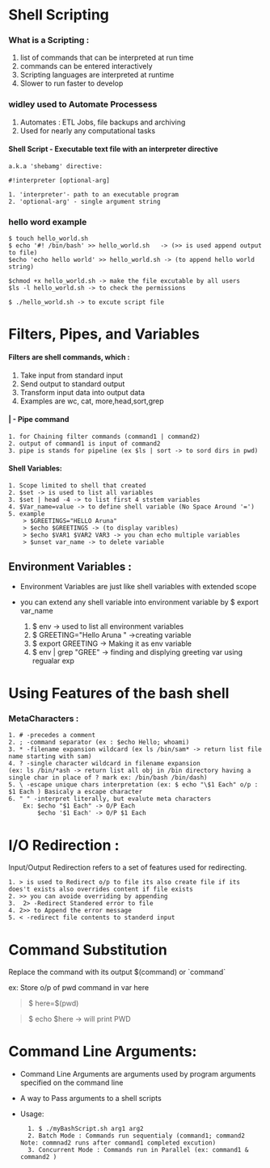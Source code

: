 # Shell Scripting
### What is  a Scripting :
1. list of commands that can be interpreted at run time
2. commands can be entered interactively
3. Scripting languages are interpreted at runtime
4. Slower to run faster to develop

### widley used to Automate Processess
1. Automates : ETL Jobs, file backups and archiving
2. Used for nearly any computational tasks


#### Shell Script - Executable text file with an interpreter directive 
    a.k.a 'shebamg' directive:

    #!interpreter [optional-arg]

    1. 'interpreter'- path to an executable program
    2. 'optional-arg' - single argument string

### hello word example

    $ touch hello_world.sh
    $ echo '#! /bin/bash' >> hello_world.sh   -> (>> is used append output to file)  
    $echo 'echo hello world' >> hello_world.sh -> (to append hello world string)  

    $chmod +x hello_world.sh -> make the file excutable by all users
    $ls -l hello_world.sh -> to check the permissions

    $ ./hello_world.sh -> to excute script file

# Filters, Pipes, and Variables

#### Filters are shell commands, which :
1. Take input from standard input
2. Send output to standard output
3. Transform input data into output data
4. Examples are wc, cat, more,head,sort,grep

#### |  -  Pipe command
    1. for Chaining filter commands (command1 | command2)
    2. output of command1 is input of command2
    3. pipe is stands for pipeline (ex $ls | sort -> to sord dirs in pwd)
    
#### Shell Variables:
    1. Scope limited to shell that created
    2. $set -> is used to list all variables
    3. $set | head -4 -> to list first 4 ststem variables
    4. $Var_name=value -> to define shell variable (No Space Around '=')
    5. example
        > $GREETINGS="HELLO Aruna"
        > $echo $GREETINGS -> (to display varibles)
        > $echo $VAR1 $VAR2 VAR3 -> you chan echo multiple variables
        > $unset var_name -> to delete variable

## Environment Variables :
* Environment Variables are just like shell variables with extended scope 
* you can extend any shell variable into environment variable  by $ export var_name

    1. $ env -> used to list all environment variables  
    2. $ GREETING="Hello Aruna " ->creating variable     
    3. $ export GREETING -> Making it as env variable  
    4. $ env | grep "GREE" -> finding and displying greeting var using regualar exp

# Using Features of the bash shell

### MetaCharacters :
    1. # -precedes a comment
    2. ; -command separator (ex : $echo Hello; whoami)
    3. * -filename expansion wildcard (ex ls /bin/sam* -> return list file name starting with sam)
    4. ? -single character wildcard in filename expansion 
    (ex: ls /bin/*ash -> return list all obj in /bin directory having a single char in place of ? mark ex: /bin/bash /bin/dash)
    5. \ -escape unique chars interpretation (ex: $ echo "\$1 Each" o/p : $1 Each ) Basicaly a escape character
    6. " " -interpret literally, but evalute meta characters
        Ex: $echo "$1 Each" -> O/P Each
            $echo '$1 Each' -> O/P $1 Each
    
# I/O Redirection :
Input/Output Redirection refers to a set of features used for redirecting.

    1. > is used to Redirect o/p to file its also create file if its does't exists also overrides content if file exists
    2. >> you can avoide overriding by appending
    3.  2> -Redirect Standered error to file
    4. 2>> to Append the error message
    5. < -redirect file contents to standerd input

# Command Substitution
 Replace the command with its output
 $(command) or \`command`

 ex: Store o/p of pwd command in var here
 > \$ here=$(pwd)

 > $ echo $here -> will print PWD  

# Command Line Arguments:
* Command Line Arguments  are arguments used by program arguments specified on the command line  
* A way to Pass arguments to a shell scripts
* Usage:  

        1. $ ./myBashScript.sh arg1 arg2
        2. Batch Mode : Commands run sequentialy (command1; command2 Note: commnad2 runs after command1 completed excution)
        3. Concurrent Mode : Commands run in Parallel (ex: command1 & command2 )
        